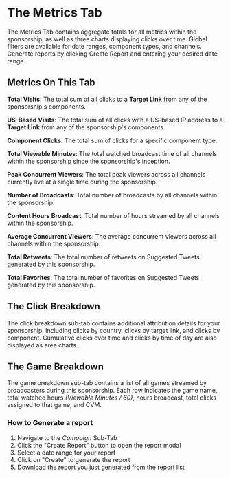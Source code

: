 The Metrics Tab
================

The Metrics Tab contains aggregate totals for all metrics within the sponsorship, as well as three charts displaying clicks over time. Global filters are available for date ranges, component types, and channels. Generate reports by clicking Create Report and entering your desired date range.

## Metrics On This Tab

**Total Visits**: The total sum of all clicks to a **Target Link** from any of the sponsorship's components.

**US-Based Visits**: The total sum of all clicks with a US-based IP address to a **Target Link** from any of the sponsorship's components.

**Component Clicks**: The total sum of clicks for a specific component type.

**Total Viewable Minutes**: The total watched broadcast time of all channels within the sponsorship since the sponsorship's inception.

**Peak Concurrent Viewers**: The total peak viewers across all channels currently live at a single time during the sponsorship.

**Number of Broadcasts**: Total number of broadcasts by all channels within the sponsorship.

**Content Hours Broadcast**: Total number of hours streamed by all channels within the sponsorship.

**Average Concurrent Viewers**: The average concurrent viewers across all channels within the sponsorship.

**Total Retweets**: The total number of retweets on Suggested Tweets generated by this sponsorship.

**Total Favorites**: The total number of favorites on Suggested Tweets generated by this sponsorship.

## The Click Breakdown
The click breakdown sub-tab contains additional attribution details for your sponsorship, including clicks by country, clicks by target link, and clicks by component. Cumulative clicks over time and clicks by time of day are also displayed as area charts.

## The Game Breakdown
The game breakdown sub-tab contains a list of all games streamed by broadcasters during this sponsorship. Each row indicates the game name, total watched hours _(Viewable Minutes / 60)_, hours broadcast, total clicks assigned to that game, and CVM.

### How to Generate a report

1. Navigate to the *Campaign* Sub-Tab
2. Click the "Create Report" button to open the report modal
3. Select a date range for your report
4. Click on "Create" to generate the report
5. Download the report you just generated from the report list
